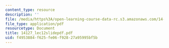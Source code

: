 ```yaml
---
content_type: resource
description: ''
file: /media/https%3A/open-learning-course-data-rc.s3.amazonaws.com/14-127-behavioral-economics-and-finance-spring-2004/f4953884f625fe06f92827a95995bf5b_14127_lec12slidepdf.pdf
file_type: application/pdf
resourcetype: Document
title: 14127_lec12slidepdf.pdf
uid: f4953884-f625-fe06-f928-27a95995bf5b
---
```

